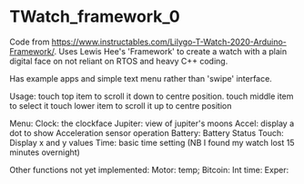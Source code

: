 # TWatch_framework_0

Code from https://www.instructables.com/Lilygo-T-Watch-2020-Arduino-Framework/. Uses Lewis Hee's 'Framework' to create a watch with a plain digital face on not reliant on RTOS and heavy C++ coding.

Has example apps and simple text menu rather than 'swipe' interface.

Usage:
touch top item to scroll it down to centre position. 
touch middle item to select it
touch lower item to scroll it up to centre position

Menu:
Clock:  the clockface
Jupiter:  view of jupiter's moons
Accel:  display a dot to show Acceleration sensor operation
Battery:  Battery Status
Touch:  Display x and y values
Time: basic time setting (NB I found my watch lost 15 minutes overnight)

Other functions not yet implemented:
Motor:
temp;
Bitcoin:
Int time:
Exper:



